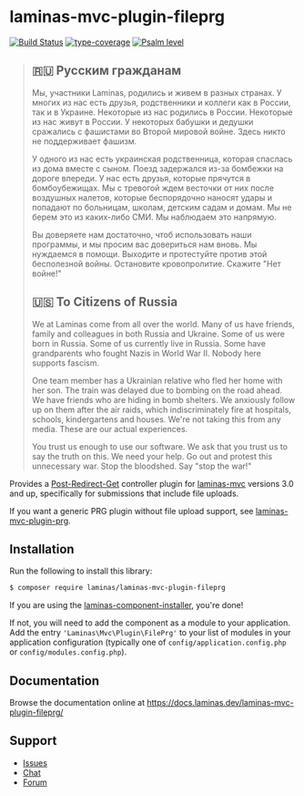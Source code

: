 # laminas-mvc-plugin-fileprg

[![Build Status](https://github.com/laminas/laminas-mvc-plugin-fileprg/actions/workflows/continuous-integration.yml/badge.svg)](https://github.com/laminas/laminas-mvc-plugin-fileprg/actions/workflows/continuous-integration.yml)
[![type-coverage](https://shepherd.dev/github/laminas/laminas-mvc-plugin-fileprg/coverage.svg)](https://shepherd.dev/github/laminas/laminas-mvc-plugin-fileprg)
[![Psalm level](https://shepherd.dev/github/laminas/laminas-mvc-plugin-fileprg/level.svg)](https://shepherd.dev/github/laminas/laminas-mvc-plugin-fileprg)

> ## 🇷🇺 Русским гражданам
>
> Мы, участники Laminas, родились и живем в разных странах. У многих из нас есть друзья, родственники и коллеги как в России, так и в Украине. Некоторые из нас родились в России. Некоторые из нас живут в России. У некоторых бабушки и дедушки сражались с фашистами во Второй мировой войне. Здесь никто не поддерживает фашизм.
>
> У одного из нас есть украинская родственница, которая спаслась из дома вместе с сыном. Поезд задержался из-за бомбежки на дороге впереди. У нас есть друзья, которые прячутся в бомбоубежищах. Мы с тревогой ждем весточки от них после воздушных налетов, которые беспорядочно наносят удары и попадают по больницам, школам, детским садам и домам. Мы не берем это из каких-либо СМИ. Мы наблюдаем это напрямую.
>
> Вы доверяете нам достаточно, чтоб использовать наши программы, и мы просим вас довериться нам вновь. Мы нуждаемся в помощи. Выходите и протестуйте против этой бесполезной войны. Остановите кровопролитие. Скажите "Нет войне!"
>
> ## 🇺🇸 To Citizens of Russia
>
> We at Laminas come from all over the world. Many of us have friends, family and colleagues in both Russia and Ukraine. Some of us were born in Russia. Some of us currently live in Russia. Some have grandparents who fought Nazis in World War II. Nobody here supports fascism.
>
> One team member has a Ukrainian relative who fled her home with her son. The train was delayed due to bombing on the road ahead. We have friends who are hiding in bomb shelters. We anxiously follow up on them after the air raids, which indiscriminately fire at hospitals, schools, kindergartens and houses. We're not taking this from any media. These are our actual experiences.
>
> You trust us enough to use our software. We ask that you trust us to say the truth on this. We need your help. Go out and protest this unnecessary war. Stop the bloodshed. Say "stop the war!"

Provides a [Post-Redirect-Get](https://en.wikipedia.org/wiki/Post/Redirect/Get)
controller plugin for [laminas-mvc](https://docs.laminas.dev/laminas-mvc/)
versions 3.0 and up, specifically for submissions that include file uploads.

If you want a generic PRG plugin without file upload support, see
[laminas-mvc-plugin-prg](https://docs.laminas.dev/laminas-mvc-plugin-prg).

## Installation

Run the following to install this library:

```bash
$ composer require laminas/laminas-mvc-plugin-fileprg
```

If you are using the [laminas-component-installer](https://docs.laminas.dev/laminas-component-installer/),
you're done!

If not, you will need to add the component as a module to your
application. Add the entry `'Laminas\Mvc\Plugin\FilePrg'` to
your list of modules in your application configuration (typically
one of `config/application.config.php` or `config/modules.config.php`).

## Documentation

Browse the documentation online at https://docs.laminas.dev/laminas-mvc-plugin-fileprg/

## Support

- [Issues](https://github.com/laminas/laminas-mvc-plugin-fileprg/issues/)
- [Chat](https://laminas.dev/chat/)
- [Forum](https://discourse.laminas.dev/)
